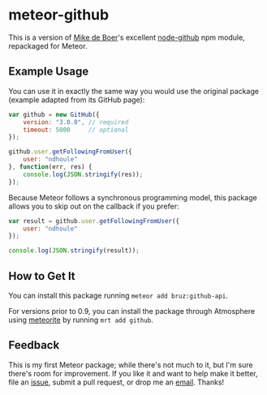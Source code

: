 # meteor-github

This is a version of [Mike de Boer](https://github.com/mikedeboer)'s excellent
[node-github](https://github.com/mikedeboer/node-github) npm module, repackaged
for Meteor.

## Example Usage
You can use it in exactly the same way you would use the original package
(example adapted from its GitHub page):

```javascript
var github = new GitHub({
    version: "3.0.0", // required
    timeout: 5000     // optional
});

github.user.getFollowingFromUser({
    user: "ndhoule"
}, function(err, res) {
    console.log(JSON.stringify(res));
});
```

Because Meteor follows a synchronous programming model, this package allows you
to skip out on the callback if you prefer:

```javascript
var result = github.user.getFollowingFromUser({
    user: "ndhoule"
});

console.log(JSON.stringify(result));
```

## How to Get It

You can install this package running `meteor add bruz:github-api`.

For versions prior to 0.9, you can install the package through Atmosphere using
[meteorite](https://github.com/oortcloud/meteorite) by running `mrt add github`.

## Feedback
This is my first Meteor package; while there's not much to it, but I'm sure
there's room for improvement. If you like it and want to help make it better,
file an [issue](https://github.com/ndhoule/meteor-github/issues), submit a pull
request, or drop me an [email](nathan@nathanhoule.com). Thanks!

